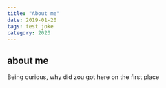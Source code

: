 ```yaml
---
title: "About me"
date: 2019-01-20
tags: test joke
category: 2020
---
```


## about me

Being curious, why did zou got here on the first place
